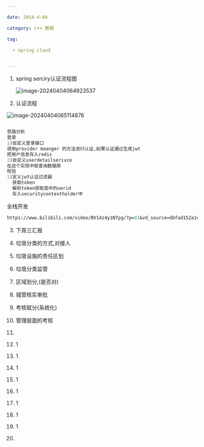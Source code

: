 ```yaml
---

date: 2014-4-04

category: c++ 教程

tag:

  - spring cloud


---
```






1. spring serciry认证流程图

   ![image-20240404064923537](/Users/li/gitblog/blog1/blog/docs/study/images/image-20240404064923537.png)
   
2.  认证流程

   ![image-20240404065114876](/Users/li/gitblog/blog1/blog/docs/study/images/image-20240404065114876.png)

   ```perl
   
   思路分析
   登录
   1)自定义登录接口
   调用provider maanger 的方法进行认证,如果认证通过生成jwt
   把用户信息存入redis
   2)自定义userdetailserivce
   在这个实现中取查询数据库
   校验
   1)定义jwt认证过滤器
     获取token
     解析token获取其中的uerid
     存入securitycontextholder中
   
   ```

   全栈开发

   ```perl
   https://www.bilibili.com/video/BV14z4y1N7pg/?p=81&vd_source=dbfad152a1eda98b77bf76ac186933b1
   ```

   

3. 下周三汇报

4. 垃圾分类的方式,对接人

5. 垃圾设施的责任区划

6. 垃圾分类监管

7. 区域划分,(是否对)

8. 城管核实审批

9. 考核赋分(系统化)

10. 管理层面的考核

11. 

12. 1

13. 1

14. 1

15. 1

16. 1

17. 1

18. 1

19. 1

20. 







   ```

   
   
   











   ```